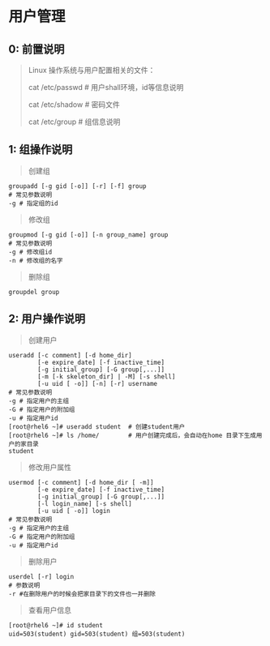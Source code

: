 # 用户管理

## 0: 前置说明

>  Linux 操作系统与用户配置相关的文件：
>
> cat /etc/passwd		# 用户shall环境，id等信息说明
>
> cat /etc/shadow		# 密码文件
>
> cat /etc/group			# 组信息说明

## 1: 组操作说明

> 创建组

```shell
groupadd [-g gid [-o]] [-r] [-f] group
# 常见参数说明
-g # 指定组的id
```

> 修改组

```shell
groupmod [-g gid [-o]] [-n group_name] group
# 常见参数说明
-g # 修改组id
-n # 修改组的名字
```

> 删除组

```shell
groupdel group
```



## 2: 用户操作说明

> 创建用户

```shell
useradd [-c comment] [-d home_dir]
        [-e expire_date] [-f inactive_time]
        [-g initial_group] [-G group[,...]]
        [-m [-k skeleton_dir] | -M] [-s shell]
        [-u uid [ -o]] [-n] [-r] username
# 常见参数说明
-g # 指定用户的主组
-G # 指定用户的附加组
-u # 指定用户id
[root@rhel6 ~]# useradd student  # 创建student用户
[root@rhel6 ~]# ls /home/        # 用户创建完成后，会自动在home 目录下生成用户的家目录
student
```

> 修改用户属性

```shell
usermod [-c comment] [-d home_dir [ -m]]
        [-e expire_date] [-f inactive_time]
        [-g initial_group] [-G group[,...]]
        [-l login_name] [-s shell]
        [-u uid [ -o]] login
# 常见参数说明
-g # 指定用户的主组
-G # 指定用户的附加组
-u # 指定用户id
```

> 删除用户

```shell
userdel [-r] login
# 参数说明
-r #在删除用户的时候会把家目录下的文件也一并删除
```

> 查看用户信息
```shell
[root@rhel6 ~]# id student
uid=503(student) gid=503(student) 组=503(student)
```

